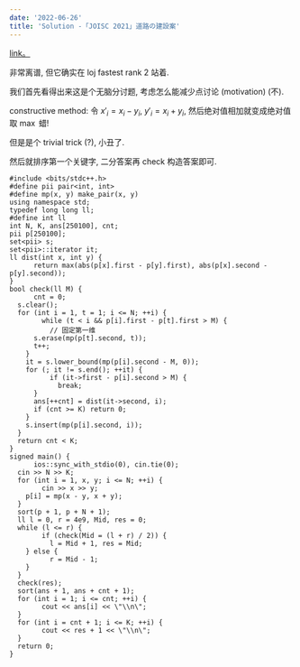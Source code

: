 ```yaml
---
date: '2022-06-26'
title: 'Solution -「JOISC 2021」道路の建設案'
---
```


[link。](https://loj.ac/p/3491)

非常离谱, 但它确实在 loj fastest rank 2 站着.

我们首先看得出来这是个无脑分讨题, 考虑怎么能减少点讨论 (motivation) (不).

constructive method: 令 $x'_i=x_i-y_i$, $y'_i=x_i+y_i$, 然后绝对值相加就变成绝对值取 $\max$ 蜡!

但是是个 trivial trick (?), 小丑了.

然后就排序第一个关键字, 二分答案再 check 构造答案即可.

```cpp[class="line-numbers"]
#include <bits/stdc++.h>
#define pii pair<int, int>
#define mp(x, y) make_pair(x, y)
using namespace std;
typedef long long ll;
#define int ll
int N, K, ans[250100], cnt;
pii p[250100];
set<pii> s;
set<pii>::iterator it;
ll dist(int x, int y) {
      return max(abs(p[x].first - p[y].first), abs(p[x].second - p[y].second));
}
bool check(ll M) {
      cnt = 0;
  s.clear();
  for (int i = 1, t = 1; i <= N; ++i) {
        while (t < i && p[i].first - p[t].first > M) {
          // 固定第一维
      s.erase(mp(p[t].second, t));
      t++;
    }
    it = s.lower_bound(mp(p[i].second - M, 0));
    for (; it != s.end(); ++it) {
          if (it->first - p[i].second > M) {
            break;
      }
      ans[++cnt] = dist(it->second, i);
      if (cnt >= K) return 0;
    }
    s.insert(mp(p[i].second, i));
  }
  return cnt < K;
}
signed main() {
      ios::sync_with_stdio(0), cin.tie(0);
  cin >> N >> K;
  for (int i = 1, x, y; i <= N; ++i) {
        cin >> x >> y;
    p[i] = mp(x - y, x + y);
  }
  sort(p + 1, p + N + 1);
  ll l = 0, r = 4e9, Mid, res = 0;
  while (l <= r) {
        if (check(Mid = (l + r) / 2)) {
          l = Mid + 1, res = Mid;
    } else {
          r = Mid - 1;
    }
  }
  check(res);
  sort(ans + 1, ans + cnt + 1);
  for (int i = 1; i <= cnt; ++i) {
        cout << ans[i] << \"\\n\";
  }
  for (int i = cnt + 1; i <= K; ++i) {
        cout << res + 1 << \"\\n\";
  }
  return 0;
}
```